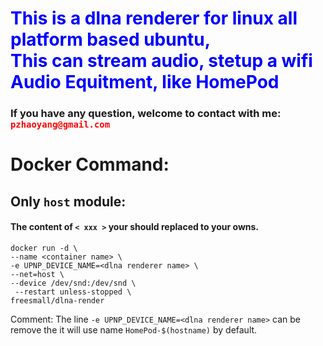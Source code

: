 <h1><font color=Blue>  This is a dlna renderer for linux all platform based ubuntu, <br>
This can stream audio, stetup a wifi Audio Equitment, like HomePod </font><br></h1>


### If you have any question, welcome to contact with me:  <font color=Red>`pzhaoyang@gmail.com`</font>

# Docker Command:
## Only `host` module:
#### The  content of `< xxx >` your should replaced to your owns.
```
docker run -d \
--name <container name> \
-e UPNP_DEVICE_NAME=<dlna renderer name> \
--net=host \
--device /dev/snd:/dev/snd \
 --restart unless-stopped \
freesmall/dlna-render
```
Comment:
  The line `-e UPNP_DEVICE_NAME=<dlna renderer name>`  can be remove the it will use name `HomePod-$(hostname)` by default.
